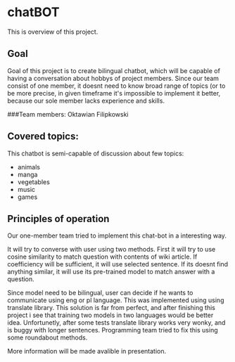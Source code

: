 # chatBOT
This is overview of this project.
## Goal
Goal of this project is to create bilingual chatbot, which will be capable of having a conversation about hobbys of project members.
Since our team consist of one member, it doesnt need to know broad range of topics (or to be more precise, in given timeframe it's impossible to
implement it better, because our sole member lacks experience and skills.

###Team members:
Oktawian Filipkowski

## Covered topics:
This chatbot is semi-capable of discussion about few topics:
- animals
- manga
- vegetables
- music
- games

## Principles of operation

Our one-member team tried to implement this chat-bot in a interesting way.

It will try to converse with user using two methods.
First it will try to use cosine similarity to match question with contents of wiki article.
If coefficiency will be sufficient, it will use selected sentence.
If its doesnt find anything similar, it will use its pre-trained model to match answer with a question.

Since model need to be bilingual, user can decide if he wants to communicate using eng or pl language.
This was implemented using using translate library. This solution is far from perfect, and after finishing this project i see that training two models in two languages
would be better idea.
Unfortunetly, after some tests translate library works very wonky, and is buggy with longer sentences. Programming team tried to fix this using some roundabout methods.

More information will be made avalible in presentation.



